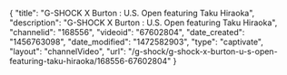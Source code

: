 {
    "title": "G-SHOCK X Burton : U.S. Open featuring Taku Hiraoka",
    "description": "G-SHOCK X Burton : U.S. Open featuring Taku Hiraoka",
    "channelid": "168556",
    "videoid": "67602804",
    "date_created": "1456763098",
    "date_modified": "1472582903",
    "type": "captivate",
    "layout": "channelVideo",
    "url": "\/g-shock\/g-shock-x-burton-u-s-open-featuring-taku-hiraoka\/168556-67602804"
}
